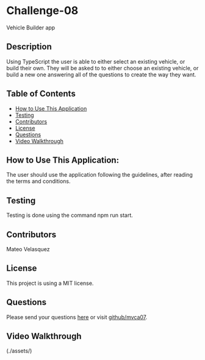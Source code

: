 # Challenge-08
Vehicle Builder app
  
  ## Description
  Using TypeScript the user is able to either select an existing vehicle, or build their own. They will be asked to to either choose an existing vehicle, or build a new one answering all of the questions to create the way they want. 
  
  ## Table of Contents
  * [How to Use This Application](#HowtoUseThisApplication)
  * [Testing](#testing) 
  * [Contributors](#contributors)
  * [License](#License)
  * [Questions](#questions)
  * [Video Walkthrough](#VideoWalkthrough)
  

  
  ## How to Use This Application:
  The user should use the application following the guidelines, after reading the terms and conditions.  
  
  ## Testing
  Testing is done using the command npm run start.
  
  ## Contributors
  Mateo Velasquez

  ## License
  This project is using a MIT license.
  
  ## Questions
  Please send your questions [here](mailto:mvca07@gmail.com?subject=[GitHub]%20Dev%20Connect) or visit [github/mvca07](https://github.com/mvca07).

  ## Video Walkthrough
  (./assets/)
  
